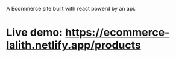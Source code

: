 A Ecommerce site built with react powerd by an api.

# Live demo: https://ecommerce-lalith.netlify.app/products
